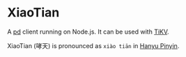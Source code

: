 # XiaoTian
A [pd](https://github.com/pingcap/pd) client running on Node.js. It can be used with [TiKV](https://tikv.org/).

XiaoTian (哮天) is pronounced as `xiào tiān` in [Hanyu Pinyin](https://en.wikipedia.org/wiki/Pinyin).
